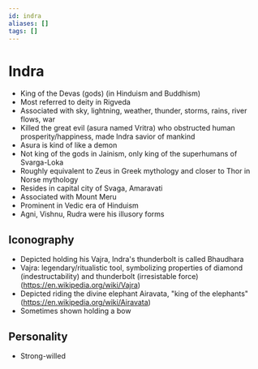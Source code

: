 ```yaml
---
id: indra
aliases: []
tags: []
---
```


# Indra
- King of the Devas (gods) (in Hinduism and Buddhism)
- Most referred to deity in Rigveda
- Associated with sky, lightning, weather, thunder, storms, rains, river flows, war
- Killed the great evil (asura named Vritra) who obstructed human prosperity/happiness, made Indra savior of mankind
- Asura is kind of like a demon
- Not king of the gods in Jainism, only king of the superhumans of Svarga-Loka
- Roughly equivalent to Zeus in Greek mythology and closer to Thor in Norse mythology
- Resides in capital city of Svaga, Amaravati
- Associated with Mount Meru
- Prominent in Vedic era of Hinduism
- Agni, Vishnu, Rudra were his illusory forms

## Iconography
- Depicted holding his Vajra, Indra's thunderbolt is called Bhaudhara
- Vajra: legendary/ritualistic tool, symbolizing properties of diamond (indestructability) and thunderbolt (irresistable force) (https://en.wikipedia.org/wiki/Vajra)
- Depicted riding the divine elephant Airavata, "king of the elephants" (https://en.wikipedia.org/wiki/Airavata)
- Sometimes shown holding a bow

## Personality
- Strong-willed
